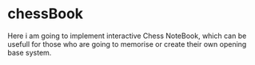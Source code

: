 # chessBook

Here i am going to implement interactive Chess NoteBook, which can be usefull for those who are going to memorise or create their own opening base system.
